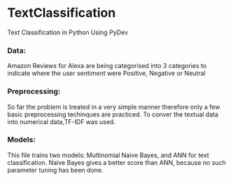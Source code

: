 # TextClassification
Text Classification in Python Using PyDev

### Data:
Amazon Reviews for Alexa are being categorised into 3 categories to indicate where the user sentiment were Positive, Negative or Neutral

### Preprocessing:
So far the problem is treated in a very simple manner therefore only a few basic preprocessing techinques are practiced. To conver the textual data into numerical data,TF-IDF was used.

### Models:
This file trains two models: Multinomial Naive Bayes, and ANN for text classification. Naive Bayes gives a better score than ANN, because no such parameter tuning has been done.
